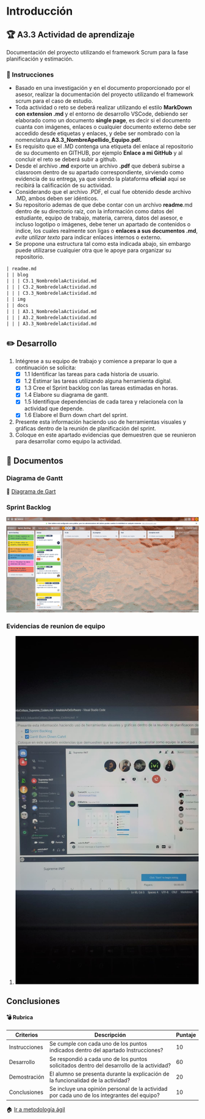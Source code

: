 # Introducción

## :trophy: A3.3 Actividad de aprendizaje

Documentación del proyecto utilizando el framework Scrum para la fase planificación y estimación.

### :blue_book: Instrucciones

- Basado en una investigación y en el documento proporcionado por el asesor, realizar la documentación del proyecto utilizando el framework scrum para el caso de estudio.
- Toda actividad o reto se deberá realizar utilizando el estilo **MarkDown con extension .md** y el entorno de desarrollo VSCode, debiendo ser elaborado como un documento **single page**, es decir si el documento cuanta con imágenes, enlaces o cualquier documento externo debe ser accedido desde etiquetas y enlaces, y debe ser nombrado con la nomenclatura **A3.3_NombreApellido_Equipo.pdf.**
- Es requisito que el .MD contenga una etiqueta del enlace al repositorio de su documento en GITHUB, por ejemplo **Enlace a mi GitHub** y al concluir el reto se deberá subir a github.
- Desde el archivo **.md** exporte un archivo **.pdf** que deberá subirse a classroom dentro de su apartado correspondiente, sirviendo como evidencia de su entrega, ya que siendo la plataforma **oficial** aquí se recibirá la calificación de su actividad.
- Considerando que el archivo .PDF, el cual fue obtenido desde archivo .MD, ambos deben ser idénticos.
- Su repositorio ademas de que debe contar con un archivo **readme**.md dentro de su directorio raíz, con la información como datos del estudiante, equipo de trabajo, materia, carrera, datos del asesor, e incluso logotipo o imágenes, debe tener un apartado de contenidos o indice, los cuales realmente son ligas o **enlaces a sus documentos .md**, _evite utilizar texto_ para indicar enlaces internos o externo.
- Se propone una estructura tal como esta indicada abajo, sin embargo puede utilizarse cualquier otra que le apoye para organizar su repositorio.

``` 
| readme.md
| | blog
| | | C3.1_NombredelaActividad.md
| | | C3.2_NombredelaActividad.md
| | | C3.3_NombredelaActividad.md
| | img
| | docs
| | | A3.1_NombredelaActividad.md
| | | A3.2_NombredelaActividad.md
| | | A3.3_NombredelaActividad.md
```


## :pencil2: Desarrollo

1. Intégrese a su equipo de trabajo y comience a preparar lo que a continuación se solicita:
   - [x] 1.1 Identificar las tareas para cada historia de usuario.
   - [x] 1.2 Estimar las tareas utilizando alguna herramienta digital.
   - [x] 1.3 Cree el Sprint backlog con las tareas estimadas en horas.
   - [x] 1.4 Elabore su diagrama de gantt.
   - [x] 1.5 Identifique dependencias de cada tarea y relacionela con la actividad que depende.
   - [x] 1.6 Elabore el Burn down chart del sprint.

2. Presente esta información haciendo uso de herramientas visuales y gráficas dentro de la reunión de planificación del sprint.
3. Coloque en este apartado evidencias que demuestren que se reunieron para desarrollar como equipo la actividad.

## :book: Documentos

### Diagrama de  Gantt
:book: [Diagrama de Gart](../pdf/Gantt_y_Burndownchart-Gantt.pdf)

### Sprint Backlog

![](../img/A3_3_Sprint_Backlog_Trello.jpg)

### Evidencias de reunion de equipo
1. ![](../img/A3_3Equpo.jpg)

## Conclusiones

#### :bomb: Rubrica

| Criterios     | Descripción                                                                                  | Puntaje |
| ------------- | -------------------------------------------------------------------------------------------- | ------- |
| Instrucciones | Se cumple con cada uno de los puntos indicados dentro del apartado Instrucciones?            | 10      |  | 5 |
| Desarrollo    | Se respondió a cada uno de los puntos solicitados dentro del desarrollo de la actividad?     | 60      |
| Demostración  | El alumno se presenta durante la explicación de la funcionalidad de la actividad?            | 20      |
| Conclusiones  | Se incluye una opinión personal de la actividad  por cada uno de los integrantes del equipo? | 10      |

:house: [Ir a metodología ágil](../docs/D3.0_MetodologiaAgil.md)